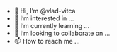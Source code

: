 - 👋 Hi, I’m @vlad-vitca
- 👀 I’m interested in ...
- 🌱 I’m currently learning ...
- 💞️ I’m looking to collaborate on ...
- 📫 How to reach me ...

<!---
vlad-vitca/vlad-vitca is a ✨ special ✨ repository because its `README.md` (this file) appears on your GitHub profile.
You can click the Preview link to take a look at your changes.
--->
